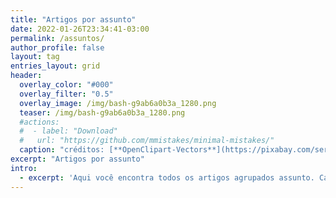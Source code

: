 ```yaml
---
title: "Artigos por assunto"
date: 2022-01-26T23:34:41-03:00
permalink: /assuntos/
author_profile: false
layout: tag
entries_layout: grid
header:
  overlay_color: "#000"
  overlay_filter: "0.5"
  overlay_image: /img/bash-g9ab6a0b3a_1280.png
  teaser: /img/bash-g9ab6a0b3a_1280.png
  #actions:
  #  - label: "Download"
  #   url: "https://github.com/mmistakes/minimal-mistakes/"
  caption: "créditos: [**OpenClipart-Vectors**](https://pixabay.com/service/license/)"
excerpt: "Artigos por assunto"
intro: 
  - excerpt: 'Aqui você encontra todos os artigos agrupados assunto. Cada artigo pode ter um ou mais assuntos.`type="center"`'
---
```

